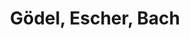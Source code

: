 ---
layout: books
title: Gödel, Escher, Bach
categories: ['computation']
author: ['']
excerpt: .
external_url: 
---